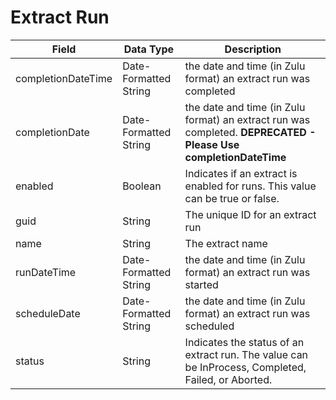 # Extract Run

| Field  | Data Type  | Description  |
|  --- |  --- |  --- | 
| completionDateTime  | Date-Formatted String  | the date and time \(in Zulu format\) an extract run was completed  |
| completionDate  | Date-Formatted String  | the date and time \(in Zulu format\) an extract run was completed. **DEPRECATED - Please Use completionDateTime**   |
| enabled  | Boolean  | Indicates if an extract is enabled for runs. This value can be true or false.  |
| guid  | String  | The unique ID for an extract run  |
| name  | String  | The extract name  |
| runDateTime  | Date-Formatted String  | the date and time \(in Zulu format\) an extract run was started  |
| scheduleDate  | Date-Formatted String  | the date and time \(in Zulu format\) an extract run was scheduled  |
| status  | String  | Indicates the status of an extract run. The value can be InProcess, Completed, Failed, or Aborted.  |

